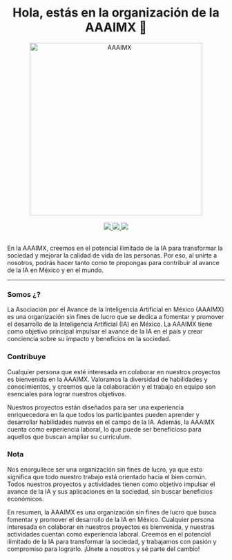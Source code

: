 <h1 align = "center">Hola, estás en la organización de la AAAIMX 👋</h1>
<p align="center">
    <img src="https://www.aaaimx.org/img/sprites/aaaimx-transparent.png" width="400" alt="AAAIMX"><br><br>
    <a href="https://www.aaaimx.org/" target="_blank">
        <img src="https://img.shields.io/badge/website-AAAI%20Student%20Chapter%20M%C3%A9xico-yellow">
    </a>
    <a href="https://web.facebook.com/aaaimx/" target="_blank">
        <img src="https://img.shields.io/badge/follow%20us-%40aaaimx-blue">
    </a>
    <a href="https://www.aaaimx.org/research" target="_blank">
        <img src="https://img.shields.io/badge/donate-support%20us-green">
    </a>
    <br><br>
    <p aling = "center">En la AAAIMX, creemos en el potencial ilimitado de la IA para transformar la sociedad y mejorar la calidad de vida de las personas. Por eso, al unirte a 	nosotros, podrás hacer tanto como te propongas para contribuir al avance de la IA en México y en el mundo.</p>
</p>
<!-- __ -->

---


### Somos ¿?

La Asociación por el Avance de la Inteligencia Artificial en México (AAAIMX) es una organización sin fines de lucro que se dedica a fomentar y promover el desarrollo de la Inteligencia Artificial (IA) en México. La AAAIMX tiene como objetivo principal impulsar el avance de la IA en el país y crear conciencia sobre su impacto y beneficios en la sociedad.

### Contribuye

Cualquier persona que esté interesada en colaborar en nuestros proyectos es bienvenida en la AAAIMX. Valoramos la diversidad de habilidades y conocimientos, y creemos que la colaboración y el trabajo en equipo son esenciales para lograr nuestros objetivos.

Nuestros proyectos están diseñados para ser una experiencia enriquecedora en la que todos los participantes pueden aprender y desarrollar habilidades nuevas en el campo de la IA. Además, la AAAIMX cuenta como experiencia laboral, lo que puede ser beneficioso para aquellos que buscan ampliar su currículum.


### Nota

Nos enorgullece ser una organización sin fines de lucro, ya que esto significa que todo nuestro trabajo está orientado hacia el bien común. Todos nuestros proyectos y actividades tienen como objetivo impulsar el avance de la IA y sus aplicaciones en la sociedad, sin buscar beneficios económicos.

En resumen, la AAAIMX es una organización sin fines de lucro que busca fomentar y promover el desarrollo de la IA en México. Cualquier persona interesada en colaborar en nuestros proyectos es bienvenida, y nuestras actividades cuentan como experiencia laboral. Creemos en el potencial ilimitado de la IA para transformar la sociedad, y trabajamos con pasión y compromiso para lograrlo. ¡Únete a nosotros y sé parte del cambio!



<!--
Made with 🖤
🙇‍♂️🎤⬇️
-->
